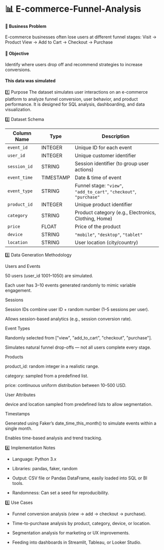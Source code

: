 # 📊 E-commerce-Funnel-Analysis

#### 🤌 Business Problem
E-commerce businesses often lose users at different funnel stages:
Visit → Product View → Add to Cart → Checkout → Purchase

#### 📌 Objective 
Identify where users drop off and recommend strategies to increase conversions.

#### This data was simulated
1️⃣ Purpose
The dataset simulates user interactions on an e-commerce platform to analyze funnel conversion, user behavior, and product performance. It is designed for SQL analysis, dashboarding, and data visualization.

2️⃣ Dataset Schema

| Column Name  | Type      | Description                                                         |
| ------------ | --------- | ------------------------------------------------------------------- |
| `event_id`   | INTEGER   | Unique ID for each event                                            |
| `user_id`    | INTEGER   | Unique customer identifier                                          |
| `session_id` | STRING    | Session identifier (to group user actions)                          |
| `event_time` | TIMESTAMP | Date & time of event                                                |
| `event_type` | STRING    | Funnel stage: `"view"`, `"add_to_cart"`, `"checkout"`, `"purchase"` |
| `product_id` | INTEGER   | Unique product identifier                                           |
| `category`   | STRING    | Product category (e.g., Electronics, Clothing, Home)                |
| `price`      | FLOAT     | Price of the product                                                |
| `device`     | STRING    | `"mobile"`, `"desktop"`, `"tablet"`                                 |
| `location`   | STRING    | User location (city/country)                                        |

3️⃣ Data Generation Methodology

Users and Events

50 users (user_id 1001–1050) are simulated.

Each user has 3–10 events generated randomly to mimic variable engagement.

Sessions

Session IDs combine user ID + random number (1–5 sessions per user).

Allows session-based analytics (e.g., session conversion rate).

Event Types

Randomly selected from ["view", "add_to_cart", "checkout", "purchase"].

Simulates natural funnel drop-offs — not all users complete every stage.

Products

product_id: random integer in a realistic range.

category: sampled from a predefined list.

price: continuous uniform distribution between 10–500 USD.

User Attributes

device and location sampled from predefined lists to allow segmentation.

Timestamps

Generated using Faker’s date_time_this_month() to simulate events within a single month.

Enables time-based analysis and trend tracking.

4️⃣ Implementation Notes

* Language: Python 3.x

* Libraries: pandas, faker, random

* Output: CSV file or Pandas DataFrame, easily loaded into SQL or BI tools.

* Randomness: Can set a seed for reproducibility.

5️⃣ Use Cases

* Funnel conversion analysis (view → add → checkout → purchase).

* Time-to-purchase analysis by product, category, device, or location.

* Segmentation analysis for marketing or UX improvements.

* Feeding into dashboards in Streamlit, Tableau, or Looker Studio.

